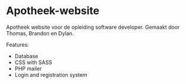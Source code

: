 # Apotheek-website

Apotheek website voor de opleiding software developer. Gemaakt door Thomas, Brandon en Dylan.

Features:

- Database
- CSS with SASS
- PHP mailer
- Login and registration system
